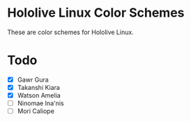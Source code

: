 # Hololive Linux Color Schemes
These are color schemes for Hololive Linux.

# Todo
- [x] Gawr Gura
- [x] Takanshi Kiara
- [x] Watson Amelia
- [ ] Ninomae Ina'nis
- [ ] Mori Caliope
